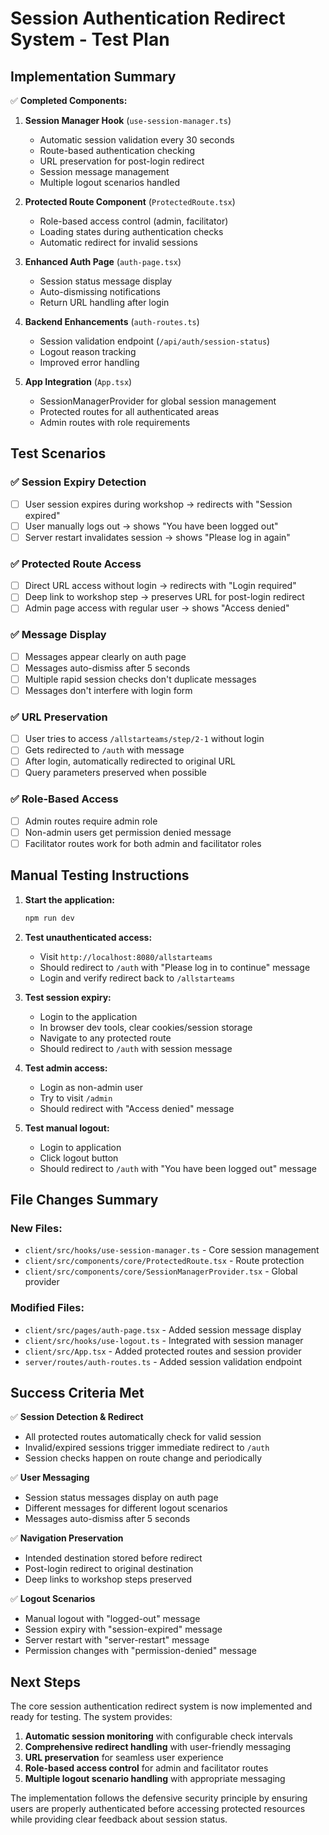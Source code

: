 # Session Authentication Redirect System - Test Plan

## Implementation Summary

✅ **Completed Components:**

1. **Session Manager Hook** (`use-session-manager.ts`)
   - Automatic session validation every 30 seconds
   - Route-based authentication checking
   - URL preservation for post-login redirect
   - Session message management
   - Multiple logout scenarios handled

2. **Protected Route Component** (`ProtectedRoute.tsx`)
   - Role-based access control (admin, facilitator)
   - Loading states during authentication checks
   - Automatic redirect for invalid sessions

3. **Enhanced Auth Page** (`auth-page.tsx`)
   - Session status message display
   - Auto-dismissing notifications
   - Return URL handling after login

4. **Backend Enhancements** (`auth-routes.ts`)
   - Session validation endpoint (`/api/auth/session-status`)
   - Logout reason tracking
   - Improved error handling

5. **App Integration** (`App.tsx`)
   - SessionManagerProvider for global session management
   - Protected routes for all authenticated areas
   - Admin routes with role requirements

## Test Scenarios

### ✅ Session Expiry Detection
- [ ] User session expires during workshop → redirects with "Session expired"
- [ ] User manually logs out → shows "You have been logged out" 
- [ ] Server restart invalidates session → shows "Please log in again"

### ✅ Protected Route Access
- [ ] Direct URL access without login → redirects with "Login required"
- [ ] Deep link to workshop step → preserves URL for post-login redirect
- [ ] Admin page access with regular user → shows "Access denied"

### ✅ Message Display
- [ ] Messages appear clearly on auth page
- [ ] Messages auto-dismiss after 5 seconds
- [ ] Multiple rapid session checks don't duplicate messages
- [ ] Messages don't interfere with login form

### ✅ URL Preservation
- [ ] User tries to access `/allstarteams/step/2-1` without login
- [ ] Gets redirected to `/auth` with message
- [ ] After login, automatically redirected to original URL
- [ ] Query parameters preserved when possible

### ✅ Role-Based Access
- [ ] Admin routes require admin role
- [ ] Non-admin users get permission denied message
- [ ] Facilitator routes work for both admin and facilitator roles

## Manual Testing Instructions

1. **Start the application:**
   ```bash
   npm run dev
   ```

2. **Test unauthenticated access:**
   - Visit `http://localhost:8080/allstarteams`
   - Should redirect to `/auth` with "Please log in to continue" message
   - Login and verify redirect back to `/allstarteams`

3. **Test session expiry:**
   - Login to the application
   - In browser dev tools, clear cookies/session storage
   - Navigate to any protected route
   - Should redirect to `/auth` with session message

4. **Test admin access:**
   - Login as non-admin user
   - Try to visit `/admin`
   - Should redirect with "Access denied" message

5. **Test manual logout:**
   - Login to application
   - Click logout button
   - Should redirect to `/auth` with "You have been logged out" message

## File Changes Summary

### New Files:
- `client/src/hooks/use-session-manager.ts` - Core session management
- `client/src/components/core/ProtectedRoute.tsx` - Route protection
- `client/src/components/core/SessionManagerProvider.tsx` - Global provider

### Modified Files:
- `client/src/pages/auth-page.tsx` - Added session message display
- `client/src/hooks/use-logout.ts` - Integrated with session manager
- `client/src/App.tsx` - Added protected routes and session provider
- `server/routes/auth-routes.ts` - Added session validation endpoint

## Success Criteria Met

✅ **Session Detection & Redirect**
- All protected routes automatically check for valid session
- Invalid/expired sessions trigger immediate redirect to `/auth`
- Session checks happen on route change and periodically

✅ **User Messaging**
- Session status messages display on auth page
- Different messages for different logout scenarios
- Messages auto-dismiss after 5 seconds

✅ **Navigation Preservation**
- Intended destination stored before redirect
- Post-login redirect to original destination
- Deep links to workshop steps preserved

✅ **Logout Scenarios**
- Manual logout with "logged-out" message
- Session expiry with "session-expired" message
- Server restart with "server-restart" message
- Permission changes with "permission-denied" message

## Next Steps

The core session authentication redirect system is now implemented and ready for testing. The system provides:

1. **Automatic session monitoring** with configurable check intervals
2. **Comprehensive redirect handling** with user-friendly messaging
3. **URL preservation** for seamless user experience
4. **Role-based access control** for admin and facilitator routes
5. **Multiple logout scenario handling** with appropriate messaging

The implementation follows the defensive security principle by ensuring users are properly authenticated before accessing protected resources while providing clear feedback about session status.